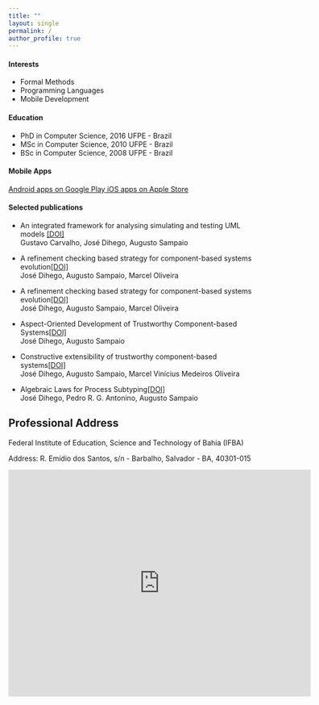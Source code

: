 ```yaml
---
title: ""
layout: single
permalink: /
author_profile: true
---
```


<link rel="stylesheet" href="{{ '/assets/css/custom.css' | relative_url }}">

#### Interests
- <span class="education-title">Formal Methods</span> 
- <span class="education-title">Programming Languages</span> 
- <span class="education-title">Mobile Development</span> 
 

#### Education
- <span class="education-title">PhD in Computer Science, 2016 UFPE - Brazil</span> 
- <span class="education-title">MSc in Computer Science, 2010 UFPE - Brazil</span> 
- <span class="education-title">BSc in Computer Science, 2008 UFPE - Brazil</span> 

#### Mobile Apps
 
<a href="https://play.google.com/store/apps/developer?id=José+Dihego+da+Silva+Oliveira" target="_blank" rel="noopener noreferrer">
  <i class="fab fa-google-play" style="font-size:24px;"></i>
 Android apps on Google Play
</a>
 
<a href="https://apps.apple.com/us/developer/jose-dihego-da-silva-oliveira/id1234567890" target="_blank" rel="noopener noreferrer">
  <i class="fab fa-app-store-ios" style="font-size:24px;"></i>
  iOS apps on Apple Store
</a>


#### Selected publications


- <span class="paper-title">An integrated framework for analysing simulating and testing UML models</span>
<span class="doi-title"><a href="https://doi.org/10.1007/978-3-031-78116-2_6" target="_blank" rel="noopener noreferrer">[DOI]</a></span><br><span class="author-title">Gustavo Carvalho, José Dihego, Augusto Sampaio</span>
  
- <span class="paper-title">A refinement checking based strategy for component-based systems evolution</span><span class="doi-title"><a href="https://arxiv.org/abs/2005.10295" target="_blank" rel="noopener noreferrer">[DOI]</a></span><br>
  <span class="author-title">José Dihego, Augusto Sampaio, Marcel Oliveira</span> 

-  <span class="paper-title">A refinement checking based strategy for component-based systems evolution</span><span class="doi-title"><a href="https://doi.org/10.1016/j.jss.2020.110598" target="_blank" rel="noopener noreferrer">[DOI]</a></span><br><span class="author-title">José Dihego, Augusto Sampaio, Marcel Oliveira</span> 

- <span class="paper-title">Aspect-Oriented Development of Trustworthy Component-based Systems</span><span class="doi-title"><a href="https://doi.org/10.1007/978-3-319-25150-9_25" target="_blank" rel="noopener noreferrer">[DOI]</a></span><br><span class="author-title">José Dihego, Augusto Sampaio</span> 


- <span class="paper-title">Constructive extensibility of trustworthy component-based systems</span><span class="doi-title"><a href="https://doi.org/10.1145/2695664.2695916" target="_blank" rel="noopener noreferrer">[DOI]</a></span><br><span class="author-title">José Dihego, Augusto Sampaio, Marcel Vinícius Medeiros Oliveira </span> 

- <span class="paper-title">Algebraic Laws for Process Subtyping</span><span class="doi-title"><a href="https://doi.org/10.1007/978-3-642-41202-8_2" target="_blank" rel="noopener noreferrer">[DOI]</a></span><br> <span class="author-title">José Dihego, Pedro R. G. Antonino, Augusto Sampaio</span> 

## Professional Address

<span class="general-title">Federal Institute of Education, Science and Technology of Bahia (IFBA)</span>

<span class="general-title">Address: R. Emídio dos Santos, s/n - Barbalho, Salvador - BA, 40301-015</span>
<iframe src="https://www.google.com/maps/embed?pb=!1m18!1m12!1m3!1d3655.2509220753486!2d-38.50325958965805!3d-12.963279687298526!2m3!1f0!2f0!3f0!3m2!1i1024!2i768!4f13.1!3m3!1m2!1s0x71604df54e0265b%3A0xfcb98df08aee6867!2sIFBA%20-%20Campus%20Salvador!5e1!3m2!1sen!2sbr!4v1724614744533!5m2!1sen!2sbr" width="600" height="450" style="border:0;" allowfullscreen="" loading="lazy" referrerpolicy="no-referrer-when-downgrade"></iframe>
